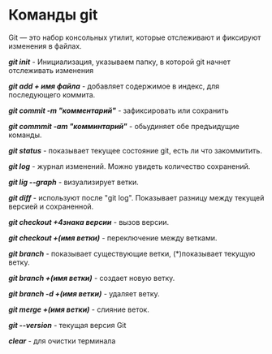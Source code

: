 # Команды git

Git — это набор консольных утилит, которые отслеживают и фиксируют изменения в файлах.

***git init*** - Инициализация, указываем папку, в которой git начнет отслеживать изменения

***git add
\+ имя файла*** - добавляет содержимое в индекс, для последующего коммита.

***git commit -m "комментарий"*** - зафиксировать или сохранить

***git commmit -am "комминтарий"*** - обьудиняет обе предъидущие команды.

***git status*** - показывает текущее состояние git, есть ли что закоммитить.

***git log*** - журнал изменений. Можно увидеть количество сохранений.

***git lig --graph*** - визуализирует ветки.

***git diff*** - используют после "git log". Показывает разницу между текущей версией и сохраненной.

***git checkout +4знака версии*** - вызов версии.

***git checkout +(имя ветки)*** - переключение между ветками.


***git branch*** - показывает существующие ветки, (*)показывает текущую ветку.

***git branch +(имя ветки)*** - создает новую ветку.

***git branch -d +(имя ветки)*** - удаляет ветку.

***git merge +(имя ветки)*** - слияние веток.

***git --version*** - текущая версия Git

***clear*** - для очистки терминала 
